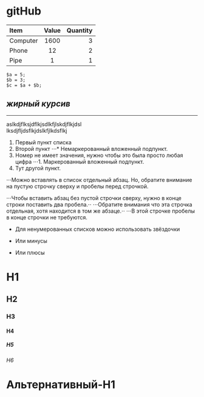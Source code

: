 # gitHub
Item      | Value | Quantity
:-------- |:-----:| -------:
Computer  | 1600  | 3
Phone     | 12    | 2
Pipe      | 1     | 1



```
$a = 5; 
$b = 3; 
$c = $a + $b;
```

___жирный курсив___
-------------------------  
_ _ _ _ _ 
aslkdjflksjdflkjsdlkfjlskdjflkjdsl  
lksdjfljdsflkjdslkfjlkdsflkj



1. Первый пункт списка
2. Второй пункт
⋅⋅⋅* Немаркерованный вложенный подпункт. 
1. Номер не имеет значения, нужно чтобы это была просто любая цифра
⋅⋅⋅1. Маркерованный вложенный подпункт.
4. Тут другой пункт.

⋅⋅⋅Можно вставлять в список отдельный абзац. Но, обратите внимание на пустую строчку сверху и пробелы перед строчкой.

⋅⋅⋅Чтобы вставить абзац без пустой строчки сверху, нужно в конце строки поставить два пробела.⋅⋅
⋅⋅⋅Обратите внимания что эта строчка отдельная, хотя находится в том же абзаце.⋅⋅
⋅⋅⋅В этой строчке пробелы в конце строчки не требуются.

* Для ненумерованных списков можно использовать звёздочки
- Или минусы
+ Или плюсы





# H1
## H2
### H3
#### H4
##### H5
###### H6


 <!--more-->
 
 
 
 
 Альтернативный-H1
======
